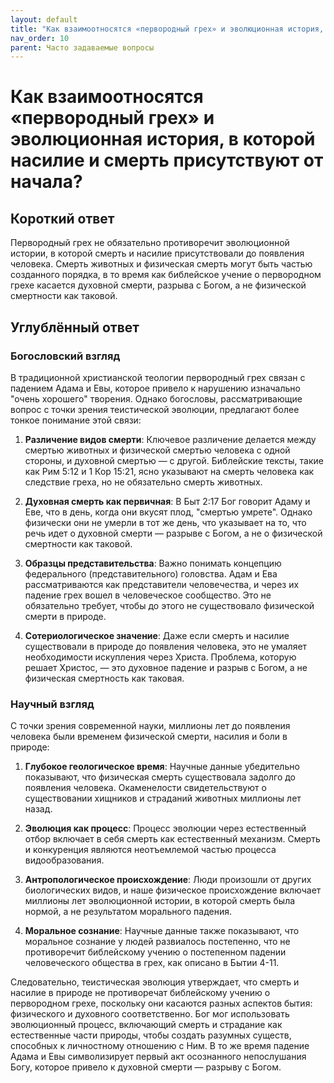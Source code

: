 ```yaml
---
layout: default
title: "Как взаимоотносятся «первородный грех» и эволюционная история, в которой насилие и смерть присутствуют от начала?"
nav_order: 10
parent: Часто задаваемые вопросы
---
```


# Как взаимоотносятся «первородный грех» и эволюционная история, в которой насилие и смерть присутствуют от начала?

## Короткий ответ

Первородный грех не обязательно противоречит эволюционной истории, в которой смерть и насилие присутствовали до появления человека. Смерть животных и физическая смерть могут быть частью созданного порядка, в то время как библейское учение о первородном грехе касается духовной смерти, разрыва с Богом, а не физической смертности как таковой.

## Углублённый ответ

### Богословский взгляд

В традиционной христианской теологии первородный грех связан с падением Адама и Евы, которое привело к нарушению изначально "очень хорошего" творения. Однако богословы, рассматривающие вопрос с точки зрения теистической эволюции, предлагают более тонкое понимание этой связи:

1. **Различение видов смерти**: Ключевое различение делается между смертью животных и физической смертью человека с одной стороны, и духовной смертью — с другой. Библейские тексты, такие как Рим 5:12 и 1 Кор 15:21, ясно указывают на смерть человека как следствие греха, но не обязательно смерть животных.

2. **Духовная смерть как первичная**: В Быт 2:17 Бог говорит Адаму и Еве, что в день, когда они вкусят плод, "смертью умрете". Однако физически они не умерли в тот же день, что указывает на то, что речь идет о духовной смерти — разрыве с Богом, а не о физической смертности как таковой.

3. **Образцы представительства**: Важно понимать концепцию федерального (представительного) головства. Адам и Ева рассматриваются как представители человечества, и через их падение грех вошел в человеческое сообщество. Это не обязательно требует, чтобы до этого не существовало физической смерти в природе.

4. **Сотериологическое значение**: Даже если смерть и насилие существовали в природе до появления человека, это не умаляет необходимости искупления через Христа. Проблема, которую решает Христос, — это духовное падение и разрыв с Богом, а не физическая смертность как таковая.

### Научный взгляд

С точки зрения современной науки, миллионы лет до появления человека были временем физической смерти, насилия и боли в природе:

1. **Глубокое геологическое время**: Научные данные убедительно показывают, что физическая смерть существовала задолго до появления человека. Окаменелости свидетельствуют о существовании хищников и страданий животных миллионы лет назад.

2. **Эволюция как процесс**: Процесс эволюции через естественный отбор включает в себя смерть как естественный механизм. Смерть и конкуренция являются неотъемлемой частью процесса видообразования.

3. **Антропологическое происхождение**: Люди произошли от других биологических видов, и наше физическое происхождение включает миллионы лет эволюционной истории, в которой смерть была нормой, а не результатом морального падения.

4. **Моральное сознание**: Научные данные также показывают, что моральное сознание у людей развиалось постепенно, что не противоречит библейскому учению о постепенном падении человеческого общества в грех, как описано в Бытии 4-11.

Следовательно, теистическая эволюция утверждает, что смерть и насилие в природе не противоречат библейскому учению о первородном грехе, поскольку они касаются разных аспектов бытия: физического и духовного соответственно. Бог мог использовать эволюционный процесс, включающий смерть и страдание как естественные части природы, чтобы создать разумных существ, способных к личностному отношению с Ним. В то же время падение Адама и Евы символизирует первый акт осознанного непослушания Богу, которое привело к духовной смерти — разрыву с Богом.
